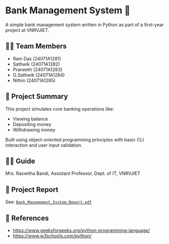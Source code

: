 # Bank Management System 🏦

A simple bank management system written in Python as part of a first-year project at VNRVJIET.

## 👨‍💻 Team Members
- Ram Das (24071A1281)
- Sathwik (24071A1282)
- Praneeth (24071A1283)
- G.Sathwik (24071A1284)
- Nithin (24071A1285)

## 📘 Project Summary
This project simulates core banking operations like:
- Viewing balance
- Depositing money
- Withdrawing money

Built using object-oriented programming principles with basic CLI interaction and user input validation.

## 🧑‍🏫 Guide
Mrs. Raswitha Bandi, Assistant Professor, Dept. of IT, VNRVJIET

## 📄 Project Report
See: [`Bank_Management_System_Report.pdf`](./Bank_Management_System_Report.pdf)

## 🔗 References
- https://www.geeksforgeeks.org/python-programming-language/
- https://www.w3schools.com/python/
